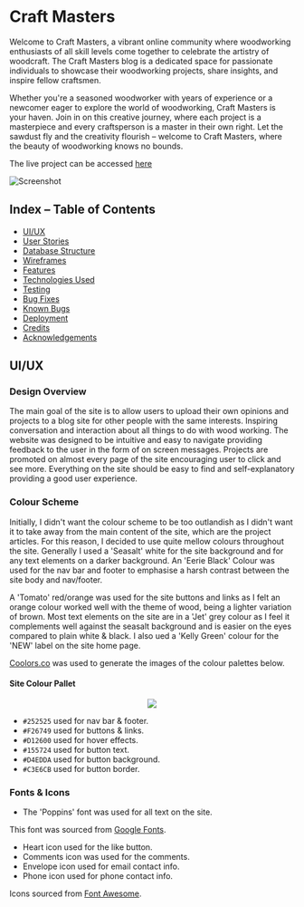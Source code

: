 # Craft Masters

Welcome to Craft Masters, a vibrant online community where woodworking enthusiasts of all skill levels come together to celebrate the artistry of woodcraft. The Craft Masters blog is a dedicated space for passionate individuals to showcase their woodworking projects, share insights, and inspire fellow craftsmen. 

Whether you're a seasoned woodworker with years of experience or a newcomer eager to explore the world of woodworking, Craft Masters is your haven. Join in on this creative journey, where each project is a masterpiece and every craftsperson is a master in their own right. Let the sawdust fly and the creativity flourish – welcome to Craft Masters, where the beauty of woodworking knows no bounds.

The live project can be accessed [here]()

![Screenshot](documentation/)

## Index – Table of Contents

* [UI/UX](#uiux)
* [User Stories](#user-stories)
* [Database Structure](#database-structure)
* [Wireframes](#wireframes)
* [Features](#features)
* [Technologies Used](#technologies-used)
* [Testing](#testing)
* [Bug Fixes](#bug-fixes)
* [Known Bugs](#known-bugs)
* [Deployment](#deployment)
* [Credits](#credits)
* [Acknowledgements](#acknowledgements)

## UI/UX

### Design Overview
The main goal of the site is to allow users to upload their own opinions and projects to a blog site for other people with the same interests. Inspiring conversation and interaction about all things to do with wood working. The website was designed to be intuitive and easy to navigate providing feedback to the user in the form of on screen messages. Projects are promoted on almost every page of the site encouraging user to click and see more. Everything on the site should be easy to find and self-explanatory providing a good user experience.

### Colour Scheme
Initially, I didn't want the colour scheme to be too outlandish as I didn't want it to take away from the main content of the site, which are the project articles. For this reason, I decided to use quite mellow colours throughout the site. Generally I used a 'Seasalt' white for the site background and for any text elements on a darker background. An 'Eerie Black' Colour was used for the nav bar and footer to emphasise a harsh contrast between the site body and nav/footer. 

A 'Tomato' red/orange was used for the site buttons and links as I felt an orange colour worked well with the theme of wood, being a lighter variation of brown. Most text elements on the site are in a 'Jet' grey colour as I feel it complements well against the seasalt background and is easier on the eyes compared to plain white & black. I also ued a 'Kelly Green' colour for the 'NEW' label on the site home page.

[Coolors.co](https://coolors.co/) was used to generate the images of the colour palettes below.

#### Site Colour Pallet

<p align="center">
    <img src="documentation/"/>
</p>

- `#252525` used for nav bar & footer.
- `#F26749` used for buttons & links.
- `#D12600` used for hover effects.
- `#155724` used for button text.
- `#D4EDDA` used for button background.
- `#C3E6CB` used for button border.

### Fonts & Icons

- The 'Poppins' font was used for all text on the site. 

This font was sourced from [Google Fonts](https://fonts.google.com/).

- Heart icon used for the like button.
- Comments icon was used for the comments.
- Envelope icon used for email contact info.
- Phone icon used for phone contact info.

Icons sourced from [Font Awesome](https://fontawesome.com/).



